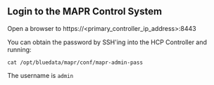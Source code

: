 ## Login to the MAPR Control System

Open a browser to https://<primary_controller_ip_address>:8443

You can obtain the password by SSH'ing into the HCP Controller and running:

```
cat /opt/bluedata/mapr/conf/mapr-admin-pass
```

The username is `admin`




